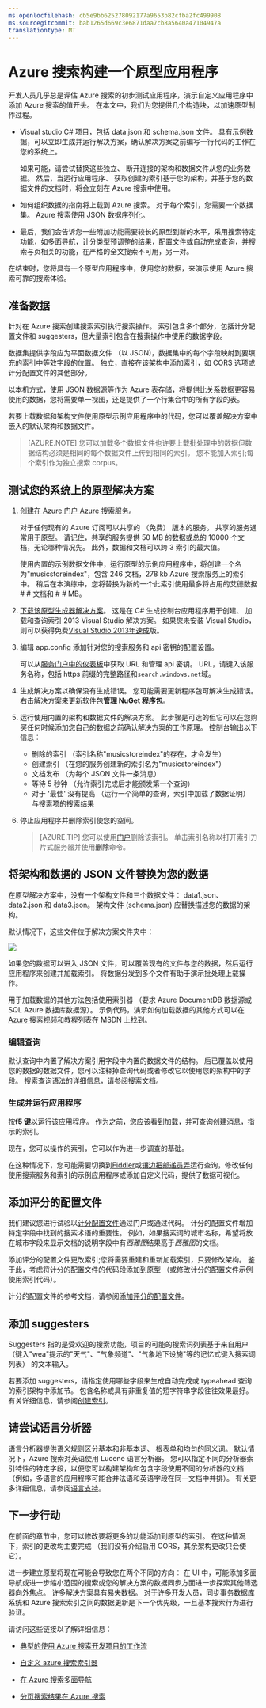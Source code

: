 ```yaml
---
ms.openlocfilehash: cb5e9bb625278092177a9653b82cfba2fc499908
ms.sourcegitcommit: bab1265d669c3e6871daa7cb8a5640a47104947a
translationtype: MT
---
```

<properties 
    pageTitle="Azure 搜索构建一个原型应用程序" 
    description="创建第一个应用程序原型入门 Azure 搜索。" 
    services="search" 
    documentationCenter="" 
    authors="HeidiSteen" 
    manager="mblythe" 
    editor=""/>

<tags 
    ms.service="search" 
    ms.devlang="rest-api" 
    ms.workload="search" 
    ms.topic="article" 
    ms.tgt_pltfrm="na" 
    ms.date="07/08/2015" 
    ms.author="heidist"/>

# Azure 搜索构建一个原型应用程序

开发人员几乎总是评估 Azure 搜索的初步测试应用程序，演示自定义应用程序中添加 Azure 搜索的值开头。
在本文中，我们为您提供几个构造块，以加速原型制作过程。
 
- Visual studio C# 项目，包括 data.json 和 schema.json 文件。 具有示例数据，可以立即生成并运行解决方案，确认解决方案之前编写一行代码的工作在您的系统上。 

    如果可能，请尝试替换这些独立、 断开连接的架构和数据文件从您的业务数据。 然后，当运行应用程序、 获取创建的索引基于您的架构，并基于您的数据文件的文档时，将会立刻在 Azure 搜索中使用。

- 如何组织数据的指南将上载到 Azure 搜索。 对于每个索引，您需要一个数据集。 Azure 搜索使用 JSON 数据序列化。

- 最后，我们会告诉您一些附加功能需要较长的原型到新的水平，采用搜索特定功能，如多面导航，计分类型预调整的结果，配置文件或自动完成查询，并搜索与页相关的功能，在严格的全文搜索不可用，另一对。

在结束时，您将具有一个原型应用程序中，使用您的数据，来演示使用 Azure 搜索可靠的搜索体验。 

## 准备数据

针对在 Azure 搜索创建搜索索引执行搜索操作。 索引包含多个部分，包括计分配置文件和 suggesters，但大量索引包含在搜索操作中使用的数据字段。 

数据集提供字段应为平面数据文件 （以 JSON)，数据集中的每个字段映射到要填充的索引中等效字段的位置。 独立，直接在该架构中添加索引，如 CORS 选项或计分配置文件的其他部分。

以本机方式，使用 JSON 数据源等作为 Azure 表存储，将提供比关系数据更容易使用的数据，您将需要单一视图，还是提供了一个行集合中的所有字段的表。

若要上载数据和架构文件使用原型示例应用程序中的代码，您可以覆盖解决方案中嵌入的默认架构和数据文件。

> [AZURE.NOTE] 您可以加载多个数据文件也许要上载批处理中的数据但数据结构必须是相同的每个数据文件上传到相同的索引。 您不能加入索引;每个索引作为独立搜索 corpus。

## 测试您的系统上的原型解决方案

1. [创建在 Azure 门户 Azure 搜索服务](search-create-service-portal.md)。

    对于任何现有的 Azure 订阅可以共享的 （免费） 版本的服务。 共享的服务通常用于原型。 请记住，共享的服务提供 50 MB 的数据或总的 10000 个文档，无论哪种情况先。 此外，数据和文档可以跨 3 索引的最大值。 

    使用内置的示例数据文件中，运行原型的示例应用程序中，将创建一个名为"musicstoreindex"，包含 246 文档，278 kb Azure 搜索服务上的索引中。 稍后在本演练中，您将替换为新的一个此索引使用最多将占用的艾德数据 # # 文档和 # # MB。

2. [下载该原型生成器解决方案](http://go.microsoft.com/fwlink/p/?LinkId=536479)。 这是在 C# 生成控制台应用程序用于创建、 加载和查询索引 2013 Visual Studio 解决方案。 如果您未安装 Visual Studio，则可以获得免费[Visual Studio 2013年速成](http://www.visualstudio.com/products/visual-studio-express-vs.aspx)版。

3. 编辑 app.config 添加针对您的搜索服务和 api 密钥的配置设置。 

    可以从[服务门户中的仪表板](search-create-service-portal.md)中获取 URL 和管理 api 密钥。 URL，请键入该服务名称，包括 https 前缀的完整路径和`search.windows.net`域。

4. 生成解决方案以确保没有生成错误。 您可能需要更新程序包可解决生成错误。 右击解决方案来更新软件包**管理 NuGet 程序包**。

5. 运行使用内置的架构和数据文件的解决方案。 此步骤是可选的但它可以在您购买任何时候添加您自己的数据之前确认解决方案的工作原理。 控制台输出以下信息︰

    - 删除的索引 （索引名称"musicstoreindex"的存在，才会发生）
    - 创建索引 （在您的服务创建新的索引名为"musicstoreindex"）
    - 文档发布 （为每个 JSON 文件一条消息）
    - 等待 5 秒钟 （允许索引完成后才能颁发第一个查询）
    - 对于 '最佳' 没有提高 （运行一个简单的查询，索引中加载了数据证明） 与搜索项的搜索结果

6. 停止应用程序并删除索引使您的空间。 

    > [AZURE.TIP] 您可以使用[门户](https://portal.azure.com)删除该索引。 单击索引名称以打开索引刀片式服务器并使用**删除**命令。

## 将架构和数据的 JSON 文件替换为您的数据

在原型解决方案中，没有一个架构文件和三个数据文件︰ data1.json、 data2.json 和 data3.json。 架构文件 (schema.json) 应替换描述您的数据的架构。 

默认情况下，这些文件位于解决方案文件夹中︰

![][1]

如果您的数据可以进入 JSON 文件，可以覆盖现有的文件与您的数据，然后运行应用程序来创建并加载索引。 将数据分发到多个文件有助于演示批处理上载操作。 

用于加载数据的其他方法包括使用索引器 （要求 Azure DocumentDB 数据源或 SQL Azure 数据库数据源）。 示例代码，演示如何加载数据的其他方式可以在[Azure 搜索视频和教程列表](https://msdn.microsoft.com/library/azure/dn818681.aspx)在 MSDN 上找到。

### 编辑查询

默认查询中内置了解决方案引用字段中内置的数据文件的结构。 后已覆盖以使用您的数据的数据文件，您可以注释掉查询代码或者修改它以使用您的架构中的字段。 搜索查询语法的详细信息，请参阅[搜索文档](https://msdn.microsoft.com/library/azure/dn798927.aspx)。

### 生成并运行应用程序

按**f5 键**以运行该应用程序。 作为之前，您应该看到加载，并可查询创建消息，指示的索引。

现在，您可以操作的索引，它可以作为进一步调查的基础。

在这种情况下，您可能需要切换到[Fiddler](search-fiddler.md)或[镶边把邮递员弄](search-chrome-postman.md)运行查询，修改任何使用搜索服务和索引的示例应用程序或添加自定义代码，提供了数据可视化。

## 添加评分的配置文件

我们建议您进行试验以[计分配置文件](search-get-started-scoring-profiles.md)通过门户或通过代码。 计分的配置文件增加特定字段中找到的搜索术语的重要性。 例如，如果搜索词的城市名称，希望将放在城市字段来显示文档的说明字段中有*西雅图*结果高于*西雅图*的文档。

添加评分的配置文件更改索引;您将需要重建和重新加载索引，只要修改架构。 鉴于此，考虑将计分的配置文件的代码段添加到原型 （或修改计分的配置文件示例使用索引代码）。

计分的配置文件的参考文档，请参阅[添加评分的配置文件](https://msdn.microsoft.com/library/dn798928.aspx)。

## 添加 suggesters

Suggesters 指的是受欢迎的搜索功能，项目的可能的搜索词列表基于来自用户 （键入"wea"提示的"天气"、"气象频道"、"气象地下设施"等的记忆式键入搜索词列表） 的文本输入。

若要添加 suggesters，请指定使用哪些字段来生成自动完成或 typeahead 查询的索引架构中添加节。 包含名称或具有非重复值的短字符串字段往往效果最好。 有关详细信息，请参阅[创建索引](https://msdn.microsoft.com/library/dn798928.aspx)。

## 请尝试语言分析器

语言分析器提供语义规则区分基本和非基本词、 根表单和均匀的同义词。 默认情况下，Azure 搜索对英语使用 Lucene 语言分析器。 您可以指定不同的分析器索引特性的特定字段，以便您可以构建架构和包含字段使用不同的分析器的文档 （例如，多语言的应用程序可能合并法语和英语字段在同一文档中并排）。 有关更多详细信息，请参阅[语言支持](https://msdn.microsoft.com/library/dn879793.aspx)。

## 下一步行动

在前面的章节中，您可以修改要将更多的功能添加到原型的索引。 在这种情况下，索引的更改均主要完成 （我们没有介绍启用 CORS，其余架构更改只会使它）。

进一步建立原型将现在可能会导致您在两个不同的方向︰ 在 UI 中，可能添加多面导航或进一步缩小范围的搜索或您的解决方案的数据同步方面进一步探索其他筛选器向外焦点。 许多解决方案具有易失数据。 对于许多开发人员，同步事务数据库系统和 Azure 搜索索引之间的数据更新是下一个优先级，一旦基本搜索行为进行验证。

请访问这些链接以了解详细信息︰

- [典型的使用 Azure 搜索开发项目的工作流](search-workflow.md)

- [自定义 azure 搜索索引器](search-indexers-customization.md)

- [在 Azure 搜索多面导航](search-faceted-navigation.md) 

- [分页搜索结果在 Azure 搜索](search-pagination-page-layout.md)


<!--Image references-->
[1]: ./media/search-build-prototype/azsearch-datafiles.png
 
